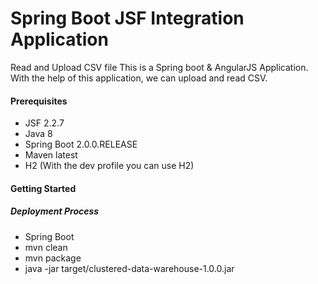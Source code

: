 # Spring Boot JSF Integration Application
Read and Upload CSV file
This is a Spring boot & AngularJS Application. With the help of this application, we can upload and read CSV.

#### Prerequisites
- JSF 2.2.7
- Java 8
- Spring Boot 2.0.0.RELEASE
- Maven latest
- H2 (With the dev profile you can use H2) 
#### Getting Started
##### Deployment Process
- Spring Boot
- mvn clean
- mvn package
- java -jar target/clustered-data-warehouse-1.0.0.jar
